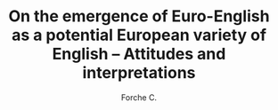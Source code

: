 ---
type	:	article
author	:	Forche C.
title	:	"On the emergence of Euro-English as a potential European variety of English – Attitudes and interpretations"
journal	:	"Jezikoslovlje/Linguistics"
volume	:	13
number	:	2
pages	:	447-478
year	:	2012-01-01
weblink	:	http://hrcak.srce.hr/file/135148
---